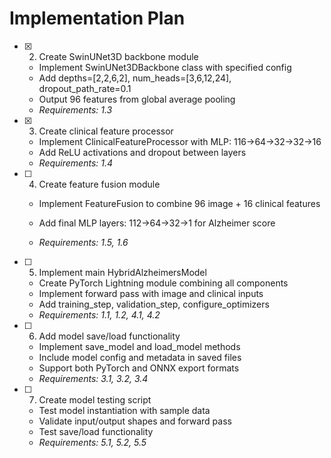 # Implementation Plan


- [x] 2. Create SwinUNet3D backbone module




  - Implement SwinUNet3DBackbone class with specified config
  - Add depths=[2,2,6,2], num_heads=[3,6,12,24], dropout_path_rate=0.1
  - Output 96 features from global average pooling
  - _Requirements: 1.3_

- [x] 3. Create clinical feature processor


  - Implement ClinicalFeatureProcessor with MLP: 116→64→32→32→16
  - Add ReLU activations and dropout between layers
  - _Requirements: 1.4_



- [ ] 4. Create feature fusion module
  - Implement FeatureFusion to combine 96 image + 16 clinical features


  - Add final MLP layers: 112→64→32→1 for Alzheimer score
  - _Requirements: 1.5, 1.6_


- [ ] 5. Implement main HybridAlzheimersModel
  - Create PyTorch Lightning module combining all components
  - Implement forward pass with image and clinical inputs
  - Add training_step, validation_step, configure_optimizers
  - _Requirements: 1.1, 1.2, 4.1, 4.2_

- [ ] 6. Add model save/load functionality
  - Implement save_model and load_model methods
  - Include model config and metadata in saved files
  - Support both PyTorch and ONNX export formats
  - _Requirements: 3.1, 3.2, 3.4_

- [ ] 7. Create model testing script
  - Test model instantiation with sample data
  - Validate input/output shapes and forward pass
  - Test save/load functionality
  - _Requirements: 5.1, 5.2, 5.5_